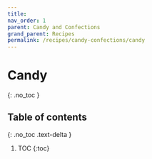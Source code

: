 ```yaml
---
title:
nav_order: 1
parent: Candy and Confections
grand_parent: Recipes
permalink: /recipes/candy-confections/candy
---
```


# Candy
{: .no_toc }

## Table of contents
{: .no_toc .text-delta }

1. TOC
{:toc}
